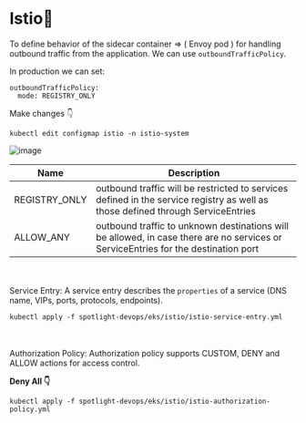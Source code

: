 # Istio🦜

To define behavior of the sidecar container => ( Envoy pod ) for handling outbound traffic from the application. We can use `outboundTrafficPolicy`.

In production we can set: </br>
```outboundTrafficPolicy
outboundTrafficPolicy:
  mode: REGISTRY_ONLY
```

Make changes  👇

```istio-configmap-istio-edit
kubectl edit configmap istio -n istio-system
```
![image](https://user-images.githubusercontent.com/70542481/210065387-d77b555c-3ba1-4128-9e8f-a8c11f7eaa5f.png)


|Name	         |  Description |
|--------------| -------------|   
|REGISTRY_ONLY |  outbound traffic will be restricted to services defined in the service registry as well as those defined through ServiceEntries|
| ALLOW_ANY	| outbound traffic to unknown destinations will be allowed, in case there are no services or ServiceEntries for the destination port |

</br></br>
Service Entry: A service entry describes the `properties` of a service (DNS name, VIPs, ports, protocols, endpoints).
```istio-apply-service-entry
kubectl apply -f spotlight-devops/eks/istio/istio-service-entry.yml
```
</br></br>
Authorization Policy: Authorization policy supports CUSTOM, DENY and ALLOW actions for access control.

<b>Deny All 👇</b>
</br>
```istio-apply-service-entry
kubectl apply -f spotlight-devops/eks/istio/istio-authorization-policy.yml
```
